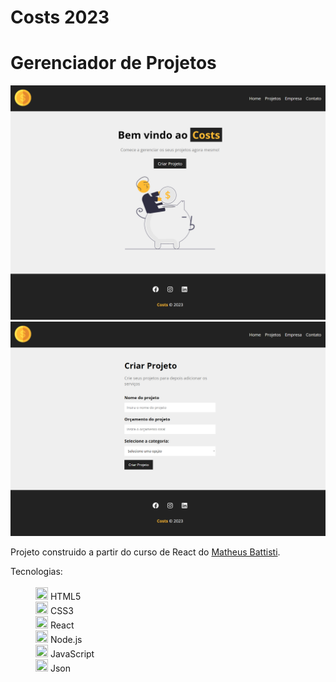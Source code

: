 # Costs 2023
 
 <H1>Gerenciador de Projetos</H1>
 
 <img src='./src/img/localhost_3000_.png'>
 <img src='./src/img/localhost_3000_newproject.png'>
 
<p>
 Projeto construido a partir do curso de React do <a href="https://www.youtube.com/@MatheusBattisti">Matheus Battisti</a>.
</p>

<dl>
 <dt>Tecnologias:</dt><br>
  <dd><img width=20px height=20px src='https://cdn.icon-icons.com/icons2/2107/PNG/512/file_type_html_icon_130541.png'> HTML5</dd>
  <dd><img width=20px height=20px src='https://icones.pro/wp-content/uploads/2022/08/css3.png'> CSS3</dd>
  <dd><img width=20px height=20px src='https://upload.wikimedia.org/wikipedia/commons/thumb/a/a7/React-icon.svg/2300px-React-icon.svg.png'> React</dd>
  <dd><img width=20px height=20px src='https://seeklogo.com/images/N/nodejs-logo-FBE122E377-seeklogo.com.png'> Node.js</dd>
  <dd><img width=20px height=20px src='https://pcodinomebzero.neocities.org/Imagens/javascript1.png'> JavaScript</dd>
  <dd><img width=20px height=20px src='https://cdn-icons-png.flaticon.com/512/136/136443.png'> Json</dd>
</dl>
